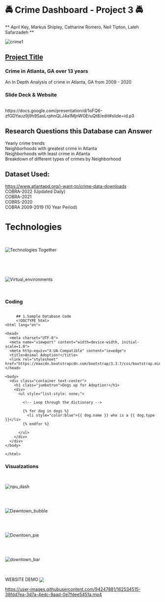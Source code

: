 
# :oncoming_police_car:  Crime Dashboard - Project 3 :oncoming_police_car: 

** April Key, Markus Shipley, Catharine Romero, Neil Tipton, Laleh Safarzadeh **
<br>


![crime1](https://user-images.githubusercontent.com/94247881/162579152-0b81907b-a88f-4379-bbab-07d6a48a5346.jpg)
<br>
## <ins>Project Title</ins> 

### Crime in Atlanta, GA over 13 years
An In Depth Analysis of crime in Atlanta, GA from 2009 - 2020

### Slide Deck & Website
<br>
https://docs.google.com/presentation/d/1oFQ6-zfGDYauz9j9h9SasLrphnQLJ4a1MjnWOEruQt8/edit#slide=id.p3

<br>


## Research Questions this Database can Answer 
Yearly crime trends
<br>
Neighborhoods with greatest crime in Atlanta
<br>
Neighborhoods with least crime in Atlanta
<br>
Breakdown of different types of crimes by Neighborhood
<br>    

## Dataset Used: 
https://www.atlantapd.org/i-want-to/crime-data-downloads
<br>
COBRA-2022 (Updated Daily)
<br>
COBRA-2021
<br>
COBRS-2020
<br>
COBRA 2009-2019 (10 Year Period)
<br>

# Technologies
<br>


![Technologies Together](https://user-images.githubusercontent.com/94247881/162582340-5f85c5ed-274c-41cb-b5f1-166a999af908.png)


<br>
<br>
<br>


![Virtual_environments](https://user-images.githubusercontent.com/94247881/162849044-d357c3b1-fde2-429c-aaaf-df5120206037.png)


<br>

### Coding ###
```

     ## 1.Sample Database Code
     <!DOCTYPE html>
<html lang="en">

<head>
  <meta charset="UTF-8">
  <meta name="viewport" content="width=device-width, initial-scale=1.0">
  <meta http-equiv="X-UA-Compatible" content="ie=edge">
  <title>Animal Adoption!</title>
  <link rel="stylesheet" href="https://maxcdn.bootstrapcdn.com/bootstrap/3.3.7/css/bootstrap.min.css">
</head>

<body>
  <div class="container text-center">
    <h1 class="jumbotron">Dogs up for Adoption!</h1>
    <div>
      <ul style="list-style: none;">

        <!-- Loop through the dictionary -->
        
        {% for dog in dogs %}
          <li style="color:blue">{{ dog.name }} who is a {{ dog.type }}</li>
        {% endfor %}

      </ul>
    </div>
  </div>
</body>

</html>
```

### Visualzations
<br>

![npu_dash](https://user-images.githubusercontent.com/94247881/163009303-2d1d1ac3-b722-4b5c-9340-17b5dab2141c.JPG)


<br>
<br>

![Dawntown_bubble](https://user-images.githubusercontent.com/94247881/163008893-ca4d33c1-68ea-477a-a619-8f5c7513c54c.png)


<br>
<br>


![Downtoen_pie](https://user-images.githubusercontent.com/94247881/163009171-3d86dff1-fe6f-48a4-8f7f-d66c7fc6eee2.png)

<br>
<br>


![downtown_bar](https://user-images.githubusercontent.com/94247881/163008500-b088db2b-07a0-4631-ba66-9d03b3ca1861.png)


<br>
<br>
WEBSITE DEMO
<img valign="middle" src="https://img.shields.io/badge/See Below Sample Website Demo-blue.svg">
<br>

https://user-images.githubusercontent.com/94247881/162534515-38fdd7ea-3d7a-4edc-9aad-0e7fdee5451a.mp4

